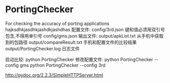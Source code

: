 PortingChecker
==============

For checking the accuracy of porting applications
hajksdhkjasdhkjashdkjashdhas
配置文件: 
    config/3rd.json 键和值必须用双引号包含,不得用单引号
    config/gms.json
输出文件: 
    output/apkList.txt  从手机中获取到的包路径
    output/compareResult.txt 手机和配置文件的比较结果
    output/PortingChecker.log 日志文件
 
启动比较:
    python PortingChecker
修改配置文件:
   python PortingChecker --config gms
   python PortingChecker --config 3rd
   
http://pydoc.org/2.2.3/SimpleHTTPServer.html
